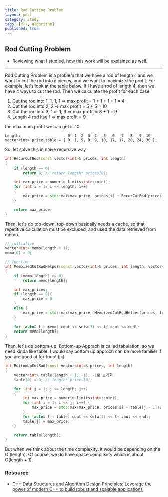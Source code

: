```yaml
---
title: Rod Cutting Problem
layout: post
category: study
tags: [c++, algorithm]
published: true
---
```


## Rod Cutting Problem
* Reviewing what I studied, how this work will be explained as well. 
---

Rod Cutting Problem is a problem that we have a rod of length `n` and we want to cut the rod into `n` pieces, and we want to maximize the profit.
For example, let's look at the table below. If I have a rod of length 4, then we have 4 ways to cut the rod. Then we calculate the profit for each case

1. Cut the rod into 1, 1, 1, 1     => max profit = 1 + 1 + 1 + 1 = 4
2. Cut the rod into 2, 2           => max profit = 5 + 5 = 10
3. Cut the rod into 3, 1 or 1, 3   => max profit = 8 + 1 = 9
4. Length 4 rod itself             => max profit = 9

the maximum profit we can get is 10.

```
Length:                     0  1  2  3  4   5   6   7   8   9  10
vector<int> price_table = { 0, 1, 5, 8, 9, 10, 17, 17, 20, 24, 30 };
```

So, let solve this in naive recursive way

```c++
int RecurCutRod(const vector<int>& prices, int length)
{
	if (length == 0)
		return 0; // return length* prices[0];

	int max_price = numeric_limits<int>::min();
	for (int i = 1; i <= length; i++)
	{
		max_price = std::max(max_price, prices[i] + RecurCutRod(prices, length - i));
	}

	return max_price;
}
```

Then, let's do top-down, top-down basically needs a cache, so that repetitive calculation must be excluded, and used the data retrieved from memo.

```c++
// initialize 
vector<int> memo(length + 1);
memo[0] = 0;

// function
int MemoizedCutRodHelper(const vector<int>& prices, int length, vector<int>& memo)
{
	if (memo[length] >= 0)
		return memo[length];

    int max_prices;
    if (length == 0){
        max_price = 0
    }
    else {
        max_price = std::max(max_price, MemoizedCutRodHelper(prices, length - i, memo))    
    }
	
    for (auto& t : memo) cout << setw(3) << t; cout << endl;
	return memo[length];
}
```

Then, let's do bottom-up, Bottom-up Apprach is called tabulation, so we need kinda like table. I would say bottom up approch can be more familier if you are good at for-loop! (jk)

```c++
int BottomUpCutRod(const vector<int>& prices, int length)
{
	vector<int> table(length + 1, -1); -1로 초기화
	table[0] = 0; // length* prices[0];

	for (int j = 1; j <= length; j++)
	{
		int max_price = numeric_limits<int>::min();
		for (int i = 1; i <= j; i++) {
			max_price = std::max(max_price, prices[i] + table[j - 1]);
		}
		for (auto& t : table) cout << setw(3) << t; cout << endl;
		table[j] = max_price;
	}

	return table[length];
}
```

But when we think about the time complexity. it would be depending on the O (length). Of course, we do have space complexity which is about O(length + 1).

### Resource
* [C++ Data Structures and Algorithm Design Principles: Leverage the power of modern C++ to build robust and scalable applications](https://www.amazon.com/Data-Structures-Algorithm-Design-Principles-ebook/dp/B07SYJSGVD?ref_=ast_author_mpb)